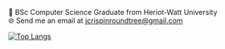 🌱 BSc Computer Science Graduate from Heriot-Watt University   
🌐 Send me an email at jcrispinroundtree@gmail.com  

[![Top Langs](https://github-readme-stats.vercel.app/api/top-langs/?username=jcrispinroundtree&bg_color=0,3b1530,6e0707&title_color=FFFFFF&text_color=FFFFFF&border_color=000000&theme=shadow_red&layout=compact)](https://github.com/anuraghazra/github-readme-stats)

